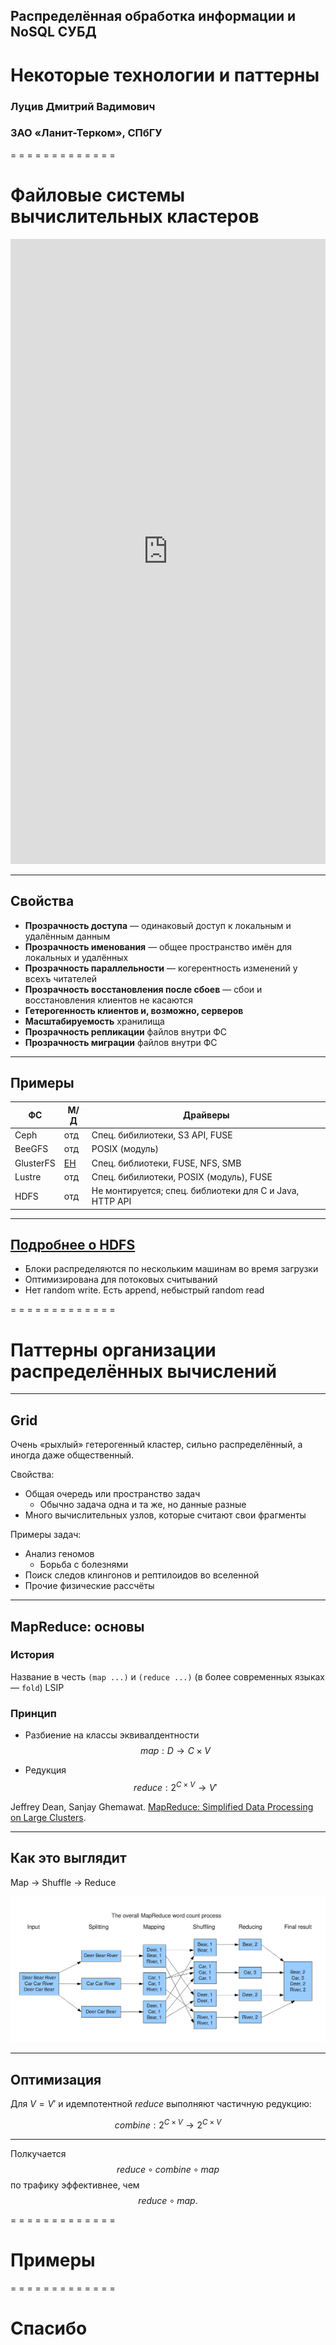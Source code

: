 ## Распределённая обработка информации и NoSQL СУБД

# Некоторые технологии и паттерны

### Луцив Дмитрий Вадимович
### ЗАО «Ланит-Терком», СПбГУ

= = = = = = = = = = = = =

# Файловые системы вычислительных кластеров

<iframe width="100%" height="1000px" src="https://www.youtube.com/embed/Xxz630u7YlQ?start=118&autoplay=1" frameborder="0" allowfullscreen></iframe>
<!-- . slide : data-background="images/hard-drive.gif" -->

- - - - - - - - - - - - -
## Свойства

* **Прозрачность доступа** — одинаковый доступ к локальным и удалённым данным
* **Прозрачность именования** — общее пространство имён для локальных и удалённых
* **Прозрачность параллельности** — когерентность изменений у всехъ читателей
* **Прозрачность восстановления после сбоев** — сбои и восстановления клиентов не касаются
* **Гетерогенность клиентов и, возможно, серверов**
* **Масштабируемость** хранилища
* **Прозрачность репликации** файлов внутри ФС
* **Прозрачность миграции** файлов внутри ФС

- - - - - - - - - - - - -
## Примеры

ФС        | М/Д | Драйверы
----------|-----|----------
Ceph      | отд | Спец. бибилиотеки, S3 API, FUSE
BeeGFS    | отд | POSIX (модуль)
GlusterFS | [EH](http://moo.nac.uci.edu/~hjm/fs/An_Introduction_To_Gluster_ArchitectureV7_110708.pdf) | Спец. библиотеки, FUSE, NFS, SMB
Lustre    | отд | Спец. бибилиотеки, POSIX (модуль), FUSE
HDFS      | отд | Не монтируется; спец. библиотеки для C и Java, HTTP API

- - - - - - - - - - - - -
## [Подробнее о HDFS](http://www.taskdata.com/index.php?option=com_content&view=article&id=26&Itemid=72&lang=ru)

- Блоки распределяются по нескольким машинам во время загрузки
- Оптимизирована для потоковых считываний
- Нет random write. Есть append, небыстрый random read

= = = = = = = = = = = = =
# Паттерны организации распределённых вычислений <!-- .element style="color:white;" -->
<!-- .slide: data-background="images/pattern.gif" -->

- - - - - - - - - - - - -
## Grid

Очень «рыхлый» гетерогенный кластер, сильно распределённый, а иногда даже общественный.

Свойства:

* Общая очередь или пространство задач
    * Обычно задача одна и та же, но данные разные
* Много вычислительных узлов, которые считают свои фрагменты

Примеры задач:

* Анализ геномов
    * Борьба с болезнями
* Поиск следов клингонов и рептилоидов во вселенной
* Прочие физические рассчёты

- - - - - - - - - - - - -
## MapReduce: основы

### История

Название в честь `(map ...)` и `(reduce ...)` (в более современных языках — `fold`) LSIP

### Принцип

* Разбиение на классы эквивалдентности $$ map: D \rightarrow C \times V $$

* Редукция $$ reduce: 2^{C \times V} \rightarrow V' $$

Jeffrey Dean, Sanjay Ghemawat. [MapReduce: Simplified Data Processing on Large Clusters](http://static.googleusercontent.com/media/research.google.com/es/us/archive/mapreduce-osdi04.pdf).

- - - - - - - - - - - - -
## Как это выглядит

Map $\rightarrow$ Shuffle $\rightarrow$ Reduce

![](images/MapReduce_Work_Structure.png) <!-- .element width="100%" -->

- - - - - - - - - - - - -
## Оптимизация

Для $V = V'$ и идемпотентной $reduce$ выполняют частичную редукцию:

$$combine: 2^{C \times V} \rightarrow 2^{C \times V}$$

---

Полкучается $$reduce \circ combine \circ map$$ по трафику эффективнее, чем $$reduce \circ map.$$

= = = = = = = = = = = = =
# Примеры <!-- .element style="color:cyan;" -->
<!-- .slide: data-background="images/helloworld.gif" -->

= = = = = = = = = = = = =
# Спасибо
